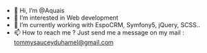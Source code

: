 - 👋 Hi, I’m @Aquais
- 👀 I’m interested in Web development
- 🌱 I’m currently working with EspoCRM, Symfony5, jQuery, SCSS..
- 📫 How to reach me ? Just send me a message on my mail : tommysauceyduhamel@gmail.com
